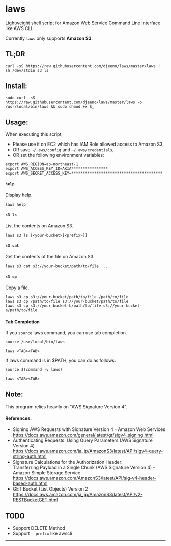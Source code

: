 
laws
====

Lightweight shell script for Amazon Web Service Command Line Interface like AWS CLI.

Currently `laws` only supports **Amazon S3**.


## TL;DR

```
curl -sS https://raw.githubusercontent.com/djeeno/laws/master/laws | sh /dev/stdin s3 ls
```


## Install:

```
sudo curl -sS https://raw.githubusercontent.com/djeeno/laws/master/laws -o /usr/local/bin/laws && sudo chmod +x $_
```


## Usage:

When executing this script,
- Please use it on EC2 which has IAM Role allowed access to Amazon S3,
- OR save `~/.aws/config` and `~/.aws/credentials`,
- OR set the following environment variables:

```
export AWS_REGION=ap-northeast-1
export AWS_ACCESS_KEY_ID=AKIA****************
export AWS_SECRET_ACCESS_KEY=****************************************
```

#### `help`
Display help.  

```
laws help
```

#### `s3 ls`
List the contents on Amazon S3.  

```
laws s3 ls [<your-bucket>[<prefix>]]
```

#### `s3 cat`
Get the contents of the file on Amazon S3.  

```
laws s3 cat s3://your-bucket/path/to/file ...
```

#### `s3 cp`
Copy a file.  

```
laws s3 cp s3://your-bucket/path/to/file /path/to/file
laws s3 cp /path/to/file s3://your-bucket/path/to/file
laws s3 cp s3://your-bucket-b/path/to/file s3://your-bucket-a/path/to/file
```

#### Tab Completion
If you `source` laws command, you can use tab completion.

```
source /usr/local/bin/laws

laws <TAB><TAB>
```

If laws command is in $PATH, you can do as follows: 

```
source $(command -v laws)

laws <TAB><TAB>
```


## Note:
This program relies heavily on "AWS Signature Version 4".  

#### References:
- Signing AWS Requests with Signature Version 4 - Amazon Web Services  
  https://docs.aws.amazon.com/general/latest/gr/sigv4_signing.html  
- Authenticating Requests: Using Query Parameters (AWS Signature Version 4)
  https://docs.aws.amazon.com/ja_jp/AmazonS3/latest/API/sigv4-query-string-auth.html
- Signature Calculations for the Authorization Header:  
  Transferring Payload in a Single Chunk (AWS Signature Version 4) - Amazon Simple Storage Service  
  https://docs.aws.amazon.com/AmazonS3/latest/API/sig-v4-header-based-auth.html  
- GET Bucket (List Objects) Version 2  
  https://docs.aws.amazon.com/ja_jp/AmazonS3/latest/API/v2-RESTBucketGET.html  


## TODO
- Support DELETE Method
- Support `--prefix` like awscli


---
